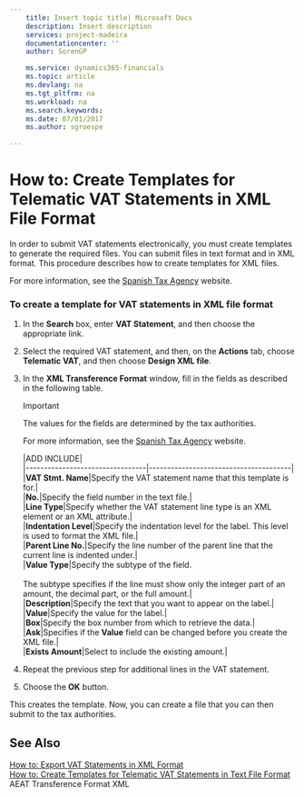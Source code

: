 ```yaml
---
    title: Insert topic title| Microsoft Docs
    description: Insert description
    services: project-madeira
    documentationcenter: ''
    author: SorenGP

    ms.service: dynamics365-financials
    ms.topic: article
    ms.devlang: na
    ms.tgt_pltfrm: na
    ms.workload: na
    ms.search.keywords:
    ms.date: 07/01/2017
    ms.author: sgroespe

---
```

# How to: Create Templates for Telematic VAT Statements in XML File Format
In order to submit VAT statements electronically, you must create templates to generate the required files. You can submit files in text format and in XML format. This procedure describes how to create templates for XML files.  
  
 For more information, see the [Spanish Tax Agency](http://go.microsoft.com/fwlink/?LinkID=238181) website.  
  
### To create a template for VAT statements in XML file format  
  
1.  In the **Search** box, enter **VAT Statement**, and then choose the appropriate link.  
  
2.  Select the required VAT statement, and then, on the **Actions** tab, choose **Telematic VAT**, and then choose **Design XML file**.  
  
3.  In the **XML Transference Format** window, fill in the fields as described in the following table.  
  
    > [!IMPORTANT]  
    >  The values for the fields are determined by the tax authorities.  
    >   
    >  For more information, see the [Spanish Tax Agency](http://go.microsoft.com/fwlink/?LinkID=238181) website.  
  
    |ADD INCLUDE<!--[!INCLUDE[bp_tablefield](../../includes/bp_tabledescription_md.md)]-->|  
    |---------------------------------|---------------------------------------|  
    |**VAT Stmt. Name**|Specify the VAT statement name that this template is for.|  
    |**No.**|Specify the field number in the text file.|  
    |**Line Type**|Specify whether the VAT statement line type is an XML element or an XML attribute.|  
    |**Indentation Level**|Specify the indentation level for the label. This level is used to format the XML file.|  
    |**Parent Line No.**|Specify the line number of the parent line that the current line is indented under.|  
    |**Value Type**|Specify the subtype of the field.<br /><br /> The subtype specifies if the line must show only the integer part of an amount, the decimal part, or the full amount.|  
    |**Description**|Specify the text that you want to appear on the label.|  
    |**Value**|Specify the value for the label.|  
    |**Box**|Specify the box number from which to retrieve the data.|  
    |**Ask**|Specifies if the **Value** field can be changed before you create the XML file.|  
    |**Exists Amount**|Select to include the existing amount.|  
  
4.  Repeat the previous step for additional lines in the VAT statement.  
  
5.  Choose the **OK** button.  
  
 This creates the template. Now, you can create a file that you can then submit to the tax authorities.  
  
## See Also  
 [How to: Export VAT Statements in XML Format](how-to-export-vat-statements-in-xml-format.md)   
 [How to: Create Templates for Telematic VAT Statements in Text File Format](how-to-create-templates-for-telematic-vat-statements-in-text-file-format.md)   
 AEAT Transference Format XML